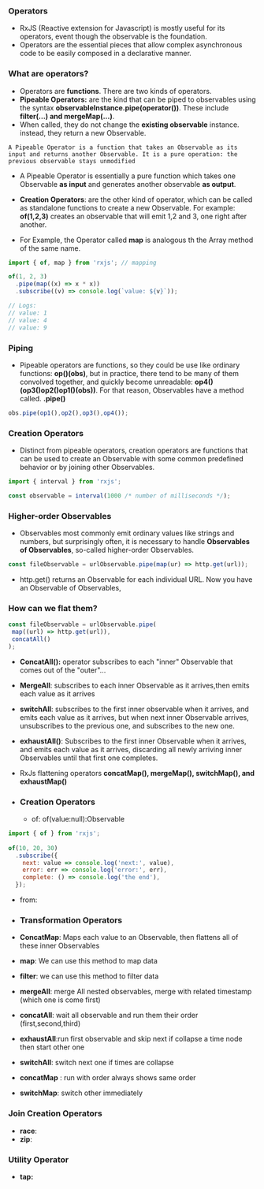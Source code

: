 ### Operators
* RxJS (Reactive extension for Javascript) is mostly useful for its operators, event though the observable is the foundation.
* Operators are the essential pieces that allow complex asynchronous code to be easily composed in a declarative manner.

### What are operators?
* Operators are **functions**. There are two kinds of operators.
* **Pipeable Operators:** are the kind that can be piped to observables using the syntax **observableInstance.pipe(operator())**. These include **filter(...) and mergeMap(...)**.
* When called, they do not change the **existing observable** instance. instead, they return a new Observable.

``
A Pipeable Operator is a function that takes an Observable as its input and returns another Observable. It is a pure operation: the previous observable stays unmodified
``

* A Pipeable Operator is essentially a pure function which takes one Observable **as input** and generates another observable **as output**.

* **Creation Operators**: are the other kind of operator, which can be called as standalone functions to create a new Observable.
For example: **of(1,2,3)** creates an observable that will emit 1,2 and 3, one right after another.
* For Example, the Operator called **map** is analogous th the Array method of the same name.

```js
import { of, map } from 'rxjs'; // mapping 

of(1, 2, 3)
  .pipe(map((x) => x * x))
  .subscribe((v) => console.log(`value: ${v}`));

// Logs:
// value: 1
// value: 4
// value: 9
```

### Piping
* Pipeable operators are functions, so they could be use like ordinary functions: **op()(obs)**, but in practice, there tend to be many of them convolved together, and quickly become unreadable:
**op4()(op3()op2()op1()(obs))**. For that reason, Observables have a method called. **.pipe()**

```js
obs.pipe(op1(),op2(),op3(),op4());
```
### Creation Operators
* Distinct from pipeable operators, creation operators are functions that can be used to create an Observable with some common predefined behavior or by joining other Observables.

```js
import { interval } from 'rxjs';

const observable = interval(1000 /* number of milliseconds */);
```

### Higher-order Observables
* Observables most commonly emit ordinary values like strings and numbers, but surprisingly often, it is necessary to handle **Observables of Observables**, so-called higher-order Observables.

```js
const fileObservable = urlObservable.pipe(map(ur) => http.get(url));
```
* http.get() returns an Observable for each individual URL. Now you have an Observable of Observables,

 ### How can we flat them?

 ```js
 const fileObservable = urlObservable.pipe(
  map((url) => http.get(url)),
  concatAll()
);
 ```

* **ConcatAll():** operator subscribes to each "inner" Observable that comes out of the "outer"...
* **MergeAll**: subscribes to each inner Observable as it arrives,then emits each value as it arrives
* **switchAll**: subscribes to the first inner observable when it arrives, and emits each value as it arrives, but when next inner Observable arrives, unsubscribes to the previous one, and subscribes to the new one.
* **exhaustAll()**: Subscribes to the first inner Observable when it arrives, and emits each value as it arrives, discarding all newly arriving inner Observables until that first one completes.

* RxJs flattening operators **concatMap(), mergeMap(), switchMap(), and exhaustMap()**

* ### Creation Operators
    * of: of(value:null):Observable<null>
```js
import { of } from 'rxjs';
 
of(10, 20, 30)
  .subscribe({
    next: value => console.log('next:', value),
    error: err => console.log('error:', err),
    complete: () => console.log('the end'),
  });
 ```
 * from:

* ### Transformation Operators
* **ConcatMap**: Maps each value to an Observable, then flattens all of these inner Observables
* **map**: We can use this method to map data
* **filter**: we can use this method to filter data
* **mergeAll**: merge All nested observables, merge with related timestamp (which one is come first)
* **concatAll**: wait all observable and run them their order (first,second,third)
* **exhaustAll**:run first observable and skip next if collapse a time node then start other one
* **switchAll**: switch next one if times are collapse
* **concatMap** : run with order always shows same order
* **switchMap**: switch other immediately  
### Join Creation Operators
* **race**:
* **zip**:

### Utility Operator
* **tap:**
